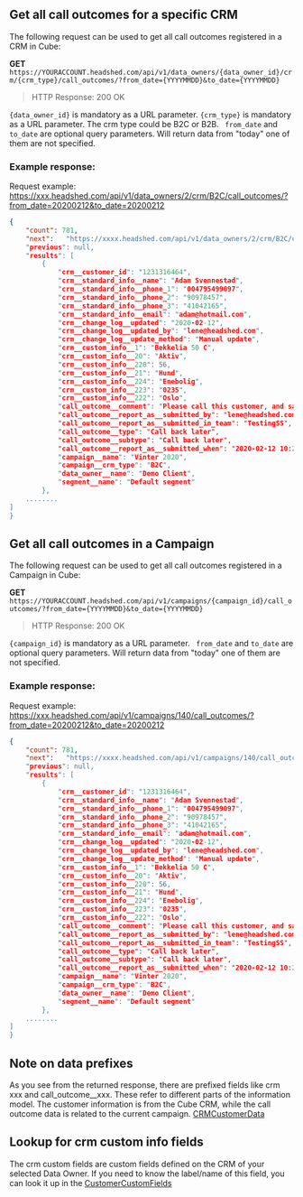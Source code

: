 ## Get all call outcomes for a specific CRM

The following request can be used to get all call outcomes registered in a CRM in Cube:

**GET** ```https://YOURACCOUNT.headshed.com/api/v1/data_owners/{data_owner_id}/crm/{crm_type}/call_outcomes/?from_date={YYYYMMDD}&to_date={YYYYMMDD}```

> HTTP Response: 200 OK

` {data_owner_id} ` is mandatory as a URL parameter. 
` {crm_type} ` is mandatory as a URL parameter. The crm type could be B2C or B2B.
` from_date` and ` to_date ` are optional query parameters. Will return data from "today" one of them are not specified.


### Example response:
Request example: https://xxx.headshed.com/api/v1/data_owners/2/crm/B2C/call_outcomes/?from_date=20200212&to_date=20200212

```json  
{
    "count": 781,
    "next":   "https://xxxx.headshed.com/api/v1/data_owners/2/crm/B2C/call_outcomes/?from_date=20200212&to_date=20200212,
    "previous": null,
    "results": [
        {
            "crm__customer_id": "1231316464",
            "crm__standard_info__name": "Adam Svennestad",
            "crm__standard_info__phone_1": "004795499097",
            "crm__standard_info__phone_2": "90978457",
            "crm__standard_info__phone_3": "41042165",
            "crm__standard_info__email": "adam@hotmail.com",
            "crm__change_log__updated": "2020-02-12",
            "crm__change_log__updated_by": "lene@headshed.com",
            "crm__change_log__update_method": "Manual update",
            "crm__custom_info__1": "Bekkelia 50 C",
            "crm__custom_info__20": "Aktiv",
            "crm__custom_info__220": 56,
            "crm__custom_info__21": "Hund",
            "crm__custom_info__224": "Enebolig",
            "crm__custom_info__223": "0235",
            "crm__custom_info__222": "Oslo",
            "call_outcome__comment": "Please call this customer, and say hello from Lene!",
            "call_outcome__report_as__submitted_by": "lene@headshed.com",
            "call_outcome__report_as__submitted_in_team": "TestingSS",
            "call_outcome__type": "Call back later",
            "call_outcome__subtype": "Call back later",
            "call_outcome__report_as__submitted_when": "2020-02-12 10:27",          
            "campaign__name": "Vinter 2020",
            "campaign__crm_type": "B2C",
            "data_owner__name": "Demo Client",
            "segment__name": "Default segment"
        },
    ........
]
}
  ```
  

## Get all call outcomes in a Campaign

The following request can be used to get all call outcomes registered in a Campaign in Cube:

**GET** ```https://YOURACCOUNT.headshed.com/api/v1/campaigns/{campaign_id}/call_outcomes/?from_date={YYYYMMDD}&to_date={YYYYMMDD}```

> HTTP Response: 200 OK

` {campaign_id} ` is mandatory as a URL parameter.
` from_date` and ` to_date ` are optional query parameters. Will return data from "today" one of them are not specified.


### Example response:
Request example: https://xxx.headshed.com/api/v1/campaigns/140/call_outcomes/?from_date=20200212&to_date=20200212

```json  
{
    "count": 781,
    "next":   "https://xxxx.headshed.com/api/v1/campaigns/140/call_outcomes/?from_date=20200212&to_date=20200212,
    "previous": null,
    "results": [
        {
            "crm__customer_id": "1231316464",
            "crm__standard_info__name": "Adam Svennestad",
            "crm__standard_info__phone_1": "004795499097",
            "crm__standard_info__phone_2": "90978457",
            "crm__standard_info__phone_3": "41042165",
            "crm__standard_info__email": "adam@hotmail.com",
            "crm__change_log__updated": "2020-02-12",
            "crm__change_log__updated_by": "lene@headshed.com",
            "crm__change_log__update_method": "Manual update",
            "crm__custom_info__1": "Bekkelia 50 C",
            "crm__custom_info__20": "Aktiv",
            "crm__custom_info__220": 56,
            "crm__custom_info__21": "Hund",
            "crm__custom_info__224": "Enebolig",
            "crm__custom_info__223": "0235",
            "crm__custom_info__222": "Oslo",
            "call_outcome__comment": "Please call this customer, and say hello from Lene!",
            "call_outcome__report_as__submitted_by": "lene@headshed.com",
            "call_outcome__report_as__submitted_in_team": "TestingSS",
            "call_outcome__type": "Call back later",
            "call_outcome__subtype": "Call back later",
            "call_outcome__report_as__submitted_when": "2020-02-12 10:27",   
            "campaign__name": "Vinter 2020",
            "campaign__crm_type": "B2C",
            "data_owner__name": "Demo Client",
            "segment__name": "Default segment"
        },
    ........
]
}
  ```
  

## Note on data prefixes
As you see from the returned response, there are prefixed fields like crm xxx and call_outcome__xxx.
These refer to different parts of the information model. The customer information is from the Cube CRM, while the call outcome data is related to the current campaign. 
[CRMCustomerData](https://github.com/Headshed/cube-integration/blob/master/CRMCustomerData.md "CustomerData API")

## Lookup for crm custom info fields
The crm custom fields are custom fields defined on the CRM of your selected Data Owner.
If you need to know the label/name of this field, you can look it up in the [CustomerCustomFields](https://github.com/Headshed/cube-integration/blob/master/CustomerCustomFields.md "Customer Custom Fields")
